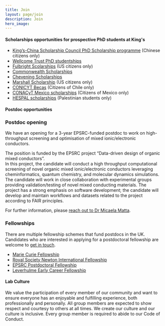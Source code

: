 ```yaml
---
title: Join
layout: page/join
description: Join
hero_image: 
---
```


<h4 class="margin-top-2 margin-bottom-1 font-bold">Scholarships opportunities for prospective PhD students at King's</h4> 

- [King’s-China Scholarship Council PhD Scholarship programme](https://www.kcl.ac.uk/study-legacy/funding/kings-china-scholarship-council-phd-scholarship-programme-k-csc) (Chinese citizens only)
- [Wellcome Trust PhD studentships](https://wellcome.org/grant-funding/schemes/four-year-phd-programmes-studentships-basic-scientists)
- [Fulbright Scolarships](https://www.kcl.ac.uk/study-legacy/funding/fulbright-postgraduate-scholarship) (US citizens only)
- [Commonwealth Scholarships](https://cscuk.fcdo.gov.uk/about-us/scholarships-and-fellowships/)
- [Chevening Scholarships](https://www.kcl.ac.uk/study-legacy/funding/chevening-scholarships)
- [Marshall Scholarship](http://www.marshallscholarship.org/apply/eligibility) (US citizens only)
- [CONICYT Becas](https://www.kcl.ac.uk/study-legacy/funding/anidconicyt-becas-chile) (Citizens of Chile only)
- [CONACyT Mexico scholarships](https://www.kcl.ac.uk/study-legacy/funding/conacyt-mexico-scholarships) (Citizens of Mexico only)
- [HESPAL scholarships](https://www.kcl.ac.uk/study-legacy/funding/hespal) (Palestinian students only)


<h4 class="margin-top-2 margin-bottom-1 font-bold">Postdoc opportunities</h4>

### Postdoc opening 

We have an opening for a 3-year EPSRC-funded postdoc to work on high-throughput screening and optimisation of mixed ionic/electronic conductors. 

The position is funded by the EPSRC project “Data-driven design of organic mixed conductors”.  
In this project, the candidate will conduct a high throughput computational screening of novel organic mixed ionic/electronic conductors leveraging cheminformatics, quantum chemistry, and molecular dynamics simulations. The candidate will work in close collaboration with experimental groups providing validation/testing of novel mixed conducting materials.
The project has a strong emphasis on software development; the candidate will develop and maintain workflows and datasets related to the project according to FAIR principles. 

For further information, please [reach out to Dr Micaela Matta](mailto:micaela.matta@kcl.ac.uk).


### Fellowships

There are multiple fellowship schemes that fund postdocs in the UK. Candidates who are interested in applying for a postdoctoral fellowship are welcome to [get in touch](mailto:micaela.matta@kcl.ac.uk).

- [Marie Curie Fellowship](https://marie-sklodowska-curie-actions.ec.europa.eu)
- [Royal Society Newton International Fellowship](https://royalsociety.org/grants-schemes-awards/grants/newton-international/)
- [EPSRC Postdoctoral Fellowship](https://www.ukri.org/opportunity/epsrc-postdoctoral-fellowship/)
- [Leverhulme Early Career Fellowship](https://www.leverhulme.ac.uk/early-career-fellowships) 



<h4 class="margin-top-2 margin-bottom-1 font-bold">Lab Culture</h4>

We value the participation of every member of our community and want to ensure everyone has an enjoyable and fulfilling experience, both professionally and personally. All group members are expected to show respect and courtesy to others at all times. We create our culture and our culture is inclusive. Every group member is required to abide to our Code of Conduct.

